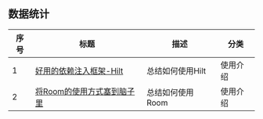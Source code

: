 ## 数据统计



| 序号 | 标题                                                         | 描述             | 分类     |
| ---- | ------------------------------------------------------------ | ---------------- | -------- |
| 1    | [好用的依赖注入框架-Hilt](https://juejin.cn/post/6970580755520946213) | 总结如何使用Hilt | 使用介绍 |
| 2    | [将Room的使用方式塞到脑子里](https://juejin.cn/post/6992875656707211271) | 总结如何使用Room | 使用介绍 |